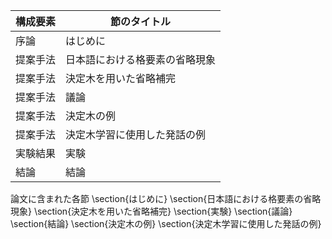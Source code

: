 構成要素 | 節のタイトル
 --- | --- 
序論 | はじめに
提案手法 | 日本語における格要素の省略現象
提案手法 | 決定木を用いた省略補完
提案手法 | 議論
提案手法 | 決定木の例
提案手法 | 決定木学習に使用した発話の例
実験結果 | 実験
結論 | 結論

論文に含まれた各節
\section{はじめに}
\section{日本語における格要素の省略現象}
\section{決定木を用いた省略補完}
\section{実験}
\section{議論}
\section{結論}
\section{決定木の例}
\section{決定木学習に使用した発話の例}
